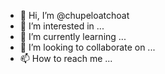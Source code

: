 - 👋 Hi, I’m @chupeloatchoat
- 👀 I’m interested in ...
- 🌱 I’m currently learning ...
- 💞️ I’m looking to collaborate on ...
- 📫 How to reach me ...

<!---
chupeloatchoat/chupeloatchoat is a ✨ special ✨ repository because its `README.md` (this file) appears on your GitHub profile.
You can click the Preview link to take a look at your changes.
--->
